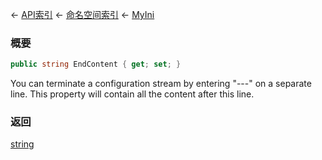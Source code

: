 ← [API索引](Api-Index) ← [命名空间索引](Namespace-Index) ← [MyIni](VRage.Game.ModAPI.Ingame.Utilities.MyIni)

### 概要

```csharp
public string EndContent { get; set; }
```

You can terminate a configuration stream by entering "---" on a separate line. This property will contain all the content after this line.

### 返回

[string](https://docs.microsoft.com/en-us/dotnet/api/System.String?view=netframework-4.6)

